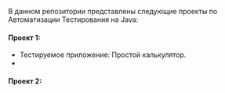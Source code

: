 В данном репозитории представлены следующие проекты по Автоматизации Тестирования на Java:

#### Проект 1:
- Тестируемое приложение: Простой калькулятор.
- 

#### Проект 2: